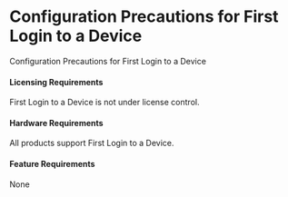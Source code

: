 Configuration Precautions for First Login to a Device
=====================================================

Configuration Precautions for First Login to a Device

#### Licensing Requirements

First Login to a Device is not under license control.


#### Hardware Requirements

All products support First Login to a Device.


#### Feature Requirements

None